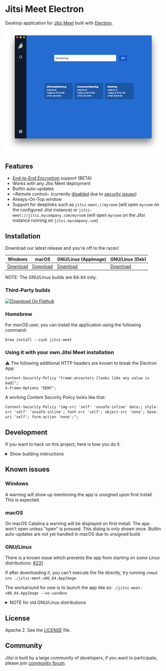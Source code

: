 # Jitsi Meet Electron

Desktop application for [Jitsi Meet] built with [Electron].

![](screenshot.png)

## Features

- [End-to-End Encryption](https://jitsi.org/blog/e2ee/) support (BETA)
- Works with any Jitsi Meet deployment
- Builtin auto-updates
- ~Remote control~ (currently [disabled](https://github.com/jitsi/jitsi-meet-electron/issues/483) due to [security issues](https://github.com/jitsi/security-advisories/blob/master/advisories/JSA-2020-0001.md))
- Always-On-Top window
- Support for deeplinks such as `jitsi-meet://myroom` (will open `myroom` on the configured Jitsi instance) or `jitsi-meet://jitsi.mycompany.com/myroom` (will open `myroom` on the Jitsi instance running on `jitsi.mycompany.com`)

## Installation

Download our latest release and you're off to the races!

| Windows | macOS | GNU/Linux (AppImage) | GNU/Linux (Deb) |
| -- | -- | -- | -- |
| [Download](https://github.com/jitsi/jitsi-meet-electron/releases/latest/download/jitsi-meet.exe) | [Download](https://github.com/jitsi/jitsi-meet-electron/releases/latest/download/jitsi-meet.dmg) | [Download](https://github.com/jitsi/jitsi-meet-electron/releases/latest/download/jitsi-meet-x86_64.AppImage) | [Download](https://github.com/jitsi/jitsi-meet-electron/releases/latest/download/jitsi-meet-amd64.deb) |

NOTE: The GNU/LInux builds are 64-bit only.

### Third-Party builds

[<img src="https://flathub.org/assets/badges/flathub-badge-en.svg"
     alt="Download On Flathub"
     height="60">](https://flathub.org/apps/details/org.jitsi.jitsi-meet)

### Homebrew

For *macOS* user, you can install the application using the following command:

```
brew install --cask jitsi-meet
```

### Using it with your own Jitsi Meet installation

:warning: The following additional HTTP headers are known to break the Electron App:

```
Content-Security-Policy "frame-ancestors [looks like any value is bad]";
X-Frame-Options "DENY";
```
A working Content Security Policy looks like that:
```
Content-Security-Policy "img-src 'self' 'unsafe-inline' data:; style-src 'self' 'unsafe-inline'; font-src 'self'; object-src 'none'; base-uri 'self'; form-action 'none';";
```

## Development

If you want to hack on this project, here is how you do it.

<details><summary>Show building instructions</summary>

#### Installing dependencies

Install Node.js 12 first (or if you use [nvm](https://github.com/nvm-sh/nvm), switch to Node.js 12 by running `nvm use`).

<details><summary>Extra dependencies for Windows</summary>

```bash
npm install --global --production windows-build-tools
npm config set msvs_version 2017
```
</details>

<details><summary>Extra dependencies for GNU/Linux</summary>

X11, PNG and zlib development packages are necessary. On Debian-like systems then can be installed as follows:

```bash
sudo apt install libx11-dev zlib1g-dev libpng-dev libxtst-dev
```
</details>

Install all required packages:

```bash
npm install
```

#### Starting in development mode

```bash
npm start
```

The debugger tools are available when running in dev mode and can be activated with keyboard shortcuts as defined here https://github.com/sindresorhus/electron-debug#features.

It can also be displayed automatically from the `SHOW_DEV_TOOLS` environment variable such as:

```bash
SHOW_DEV_TOOLS=true npm start
```

or from the application `--show-dev-tools` command line flag.

#### Building the production distribution

```bash
npm run dist
```

#### Working with jitsi-meet-electron-utils

[jitsi-meet-electron-utils] is a helper package which implements many features
such as remote control and the always-on-top window. If new features are to be
added / tested, running with a local version of these utils is very handy, here
is how to do that.

By default the jitsi-meet-electron-utils is build from its git repository
sources. The default dependency path in package.json is:

```json
"jitsi-meet-electron-utils": "jitsi/jitsi-meet-electron-utils"
```

To work with local copy you must change the path to:

```json
"jitsi-meet-electron-utils": "file:///Users/name/jitsi-meet-electron-utils-copy",
```

To build the project you must force it to take the sources as `npm update` will
not do it.

```bash
npm install jitsi-meet-electron-utils --force
```

NOTE: Also check the [jitsi-meet-electron-utils README] to see how to configure
your environment.

</details>

## Known issues

### Windows

A warning will show up mentioning the app is unsigned upon first install. This is expected.

### macOS

On macOS Catalina a warning will be displayed on first install. The app won't open unless "open" is pressed. This dialog is only shown once.
Builtin auto-updates are not yet handled in macOS due to unsigned build.

### GNU/Linux

There is a known issue which prevents the app from starting on some Linux distributions: [#231](https://github.com/jitsi/jitsi-meet-electron/issues/231)

If after downloading it, you can't execute the file directly, try running `chmod u+x ./jitsi-meet-x86_64.AppImage`

The workaround for now is to launch the app like so: `./jitsi-meet-x86_64.AppImage --no-sandbox`

<details><summary>NOTE for old GNU/Linux distributions</summary>

You might get the following error:

```
FATAL:nss_util.cc(632)] NSS_VersionCheck("3.26") failed. NSS >= 3.26 is required.
Please upgrade to the latest NSS, and if you still get this error, contact your
distribution maintainer.
```

If you do, please install NSS (example for Debian / Ubuntu):

```bash
sudo apt-get install libnss3
```

</details>

## License

Apache 2. See the [LICENSE] file.

## Community

Jitsi is built by a large community of developers, if you want to participate,
please join [community forum].

[Jitsi Meet]: https://github.com/jitsi/jitsi-meet
[Electron]: https://electronjs.org/
[latest release]: https://github.com/jitsi/jitsi-meet-electron/releases/latest
[jitsi-meet-electron-utils]: https://github.com/jitsi/jitsi-meet-electron-utils
[jitsi-meet-electron-utils README]: https://github.com/jitsi/jitsi-meet-electron-utils/blob/master/README.md
[community forum]: https://community.jitsi.org/
[LICENSE]: LICENSE
